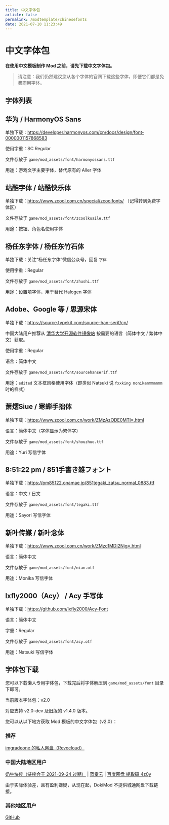 ```yaml
---
title: 中文字体包
article: false
permalink: /modtemplate/chinesefonts
date: 2021-07-10 11:23:49
---
```


# 中文字体包

**在使用中文模板制作 Mod 之前，请先下载中文字体包。**

> 请注意：我们仍然建议您从各个字体的官网下载这些字体，即便它们都是免费商用字体。

## 字体列表

## 华为 / HarmonyOS Sans
单独下载：https://developer.harmonyos.com/cn/docs/design/font-0000001157868583

使用字重：SC Regular

文件存放于 `game/mod_assets/font/harmonyossans.ttf`

用途：游戏文字主要字体，替代原有的 Aller 字体

## 站酷字体 / 站酷快乐体
单独下载：https://www.zcool.com.cn/special/zcoolfonts/ （记得转到免费字体区）

文件存放于 `game/mod_assets/font/zcoolkuaile.ttf`

用途：按钮、角色名使用字体

## 杨任东字体 / 杨任东竹石体
单独下载：关注“杨任东字体”微信公众号，回复 `字体`

使用字重：Regular

文件存放于 `game/mod_assets/font/zhushi.ttf`

用途：设置项字体，用于替代 Halogen 字体

## Adobe、Google 等 / 思源宋体
单独下载：https://source.typekit.com/source-han-serif/cn/

中国大陆用户推荐从 [清华大学开源软件镜像站](https://mirrors.tuna.tsinghua.edu.cn/adobe-fonts/source-han-serif/) 按需要的语言（简体中文 / 繁体中文）获取。

使用字重：Regular

语言：简体中文

文件存放于 `game/mod_assets/font/sourcehanserif.ttf`

用途：`edited` 文本框风格使用字体（即类似 Natsuki 说 `fxxking monikammmmmmm` 时的样式）

## 萧熠Siue / 寒蝉手拙体

单独下载：https://www.zcool.com.cn/work/ZMzAzODE0MTI=.html

语言：简体中文（字体显示为繁体字）

文件存放于 `game/mod_assets/font/shouzhuo.ttf`

用途：Yuri 写信字体

## 8:51:22 pm / 851手書き雑フォント

单独下载：https://pm85122.onamae.jp/851tegaki_zatsu_normal_0883.ttf

语言：中文 / 日文

文件存放于 `game/mod_assets/font/tegaki.ttf`

用途：Sayori 写信字体

## 新叶传媒 / 新叶念体

单独下载：https://www.zcool.com.cn/work/ZMzc1MDI2Njg=.html

语言：简体中文

文件存放于 `game/mod_assets/font/nian.otf`

用途：Monika 写信字体

## lxfly2000（Acy） / Acy 手写体

单独下载：https://github.com/lxfly2000/Acy-Font

语言：简体中文

字重：Regular

文件存放于 `game/mod_assets/font/acy.otf`

用途：Natsuki 写信字体

## 字体包下载

您可以下载懒人专用字体包，下载完后将字体解压到 `game/mod_assets/font` 目录下即可。

当前版本字体包：v2.0

对应支持 v2.0-dev 及旧版的 v1.4.0 版本。

您可以从以下地方获取 Mod 模板的中文字体包（v2.0）：

### 推荐

[imgradeone 的私人网盘（Revocloud）](https://rc.g1san.cn/YRfW)

### 中国大陆地区用户

[奶牛快传（链接会于 2021-09-24 过期）](https://imgradeone.cowtransfer.com/s/b0b47be65c3643) | [蓝奏云](https://imgradeone.lanzoui.com/iy7mJr82hfe) | [百度网盘 提取码 4z0y](https://pan.baidu.com/s/1aeJy0rbE_llC3QCPj_Mplw) 

由于实际体验差，且有盈利嫌疑，从现在起，DokiMod 不提供城通网盘下载链接。

### 其他地区用户

[GitHub](https://github.com/imgradeone/DDMTCN-fontpack/releases/download/v2.0/DDCMT-font-v2.0.zip)